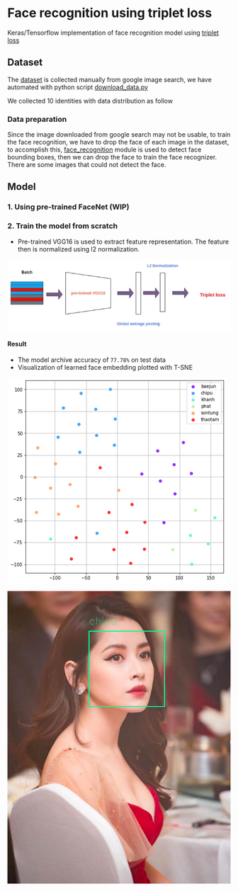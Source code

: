 
# Face recognition using triplet loss

Keras/Tensorflow implementation of face recognition model using [triplet loss](https://arxiv.org/abs/1503.03832)

## Dataset
The [dataset](/dataset) is collected manually from google image search, we have automated with python script [download_data.py](./download_data.py)

We collected 10 identities with data distribution as follow

<Data distribution image>

### Data preparation

Since the image downloaded from google search may not be usable, to train the face recognition, we have to drop the face of each image in the dataset, to accomplish this, [face_recognition](https://pypi.org/project/face-recognition/) module is used to detect face bounding boxes, then we can drop the face to train the face recognizer. There are some images that could not detect the face.

<Origin data and droped data>

## Model
### 1. Using pre-trained FaceNet (WIP)
### 2. Train the model from scratch
- Pre-trained VGG16 is used to extract feature representation. The feature then is normalized using l2 normalization.

![face_model](./images/face_model.jpg)

#### Result

- The model archive accuracy of `77.78%` on test data
- Visualization of learned face embedding plotted with T-SNE

![face_representation](./images/scatter_feat.png)

![chipu](./images/chipu_.png)
